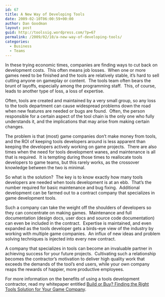 ```yaml
---
id: 67
title: A New Way of Developing Tools
date: 2009-02-10T06:00:59+00:00
author: Dan Goodman
layout: post
guid: http://toolssig.wordpress.com/?p=67
permalink: /2009/02/10/a-new-way-of-developing-tools/
categories:
  - Business
  - Teams
---
```

In these trying economic times, companies are finding ways to cut back on development costs.  This often means job losses.  When one or more games need to be finished and the tools are relatively stable, it&#8217;s hard to sell cutting anyone on gameplay or content.  The tools team often bears the brunt of layoffs, especially among the programming staff.  This, of course, leads to another type of loss, a loss of expertise.

Often, tools are created and maintained by a very small group, so any loss to the tools department can cause widespread problems down the road when new features are needed or bugs are found.  Often, the person responsible for a certain aspect of the tool chain is the only one who fully understands it, and the implications that may arise from making certain changes.

The problem is that (most) game companies don&#8217;t make money from tools, and the ROI of keeping tools developers around is less apparent than keeping the developers actively working on game projects.  There are also times when the need for tools development wanes, and maintenance is all that is required.  It is tempting during those times to reallocate tools developers to game teams, but this rarely works, as the crossover knowledge between the two is minimal.

So what is the solution?  The key is to know exactly how many tools developers are needed when tools development is at an ebb.  That&#8217;s the number required for basic maintenance and bug fixing.  Additional development can be farmed out to a contract company that specializes in game development tools.

Such a company can take the weight off the shoulders of developers so they can concentrate on making games.  Maintenance and full documentation (design docs, user docs and source code documentation) can even be included in the contract.  Expertise is maintained, and even expanded as the tools developer gets a birds-eye view of the industry by working with multiple game companies.  An influx of new ideas and problem solving techniques is injected into every new contract.   

A company that specializes in tools can become an invaluable partner in achieving success for your future projects.  Cultivating such a relationship becomes the contractor&#8217;s motivation to deliver high quality work that exceeds the demands of the tool&#8217;s end users, while your own company reaps the rewards of happier, more productive employees.

For more information on the benefits of using a tools development contractor, read my whitepaper entitled [Build or Buy? Finding the Right Tools Solution for Your Game Company](http://www.roboticarmsoftware.com/Goodman-Build_or_Buy.pdf).